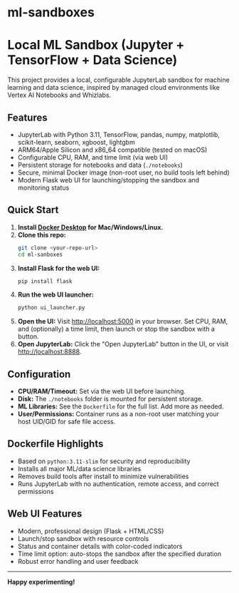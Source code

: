 # ml-sandboxes

# Local ML Sandbox (Jupyter + TensorFlow + Data Science)

This project provides a local, configurable JupyterLab sandbox for machine learning and data science, inspired by managed cloud environments like Vertex AI Notebooks and Whizlabs.

## Features
- JupyterLab with Python 3.11, TensorFlow, pandas, numpy, matplotlib, scikit-learn, seaborn, xgboost, lightgbm
- ARM64/Apple Silicon and x86_64 compatible (tested on macOS)
- Configurable CPU, RAM, and time limit (via web UI)
- Persistent storage for notebooks and data (`./notebooks`)
- Secure, minimal Docker image (non-root user, no build tools left behind)
- Modern Flask web UI for launching/stopping the sandbox and monitoring status

## Quick Start

1. **Install [Docker Desktop](https://www.docker.com/products/docker-desktop/) for Mac/Windows/Linux.**
2. **Clone this repo:**
   ```sh
   git clone <your-repo-url>
   cd ml-sanboxes
   ```
3. **Install Flask for the web UI:**
   ```sh
   pip install flask
   ```
4. **Run the web UI launcher:**
   ```sh
   python ui_launcher.py
   ```
5. **Open the UI:**
   Visit [http://localhost:5000](http://localhost:5000) in your browser. Set CPU, RAM, and (optionally) a time limit, then launch or stop the sandbox with a button.
6. **Open JupyterLab:**
   Click the "Open JupyterLab" button in the UI, or visit [http://localhost:8888](http://localhost:8888).

## Configuration
- **CPU/RAM/Timeout:** Set via the web UI before launching.
- **Disk:** The `./notebooks` folder is mounted for persistent storage.
- **ML Libraries:** See the `Dockerfile` for the full list. Add more as needed.
- **User/Permissions:** Container runs as a non-root user matching your host UID/GID for safe file access.

## Dockerfile Highlights
- Based on `python:3.11-slim` for security and reproducibility
- Installs all major ML/data science libraries
- Removes build tools after install to minimize vulnerabilities
- Runs JupyterLab with no authentication, remote access, and correct permissions

## Web UI Features
- Modern, professional design (Flask + HTML/CSS)
- Launch/stop sandbox with resource controls
- Status and container details with color-coded indicators
- Time limit option: auto-stops the sandbox after the specified duration
- Robust error handling and user feedback

---

**Happy experimenting!**